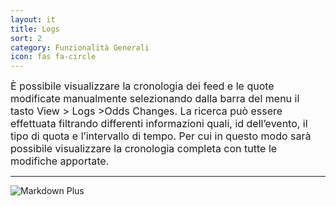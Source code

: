 ```yaml
---
layout: it
title: Logs
sort: 2
category: Funzionalità Generali
icon: fas fa-circle
---
```

<p class="message">
    
</p>

 <font size="3">È possibile visualizzare la cronologia dei feed e le quote modificate manualmente selezionando dalla barra del menu il tasto View > Logs >Odds Changes. La ricerca può essere effettuata filtrando differenti informazioni quali, id dell’evento, il tipo di quota e l’intervallo di tempo. Per cui in questo modo sarà possibile visualizzare la cronologia completa con tutte le modifiche apportate.</font> 
 
 ---
![Markdown Plus]({{site.baseurl}}/public/images/gestione-quote/odds-changes-logs.png)
